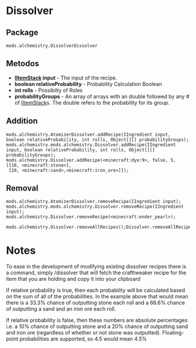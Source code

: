 # Dissolver

## Package
`mods.alchemistry.DissolverDissolver`

## Metodos
- **[IItemStack](/Vanilla/Items/IItemStack/) input** - The input of the recipe.
- **boolean relativeProbability** - Probability Calculation Boolean
- **int rolls** -  Possibilty of Roles
- **probabilityGroups** - An array of arrays with an double followed by any # of [IItemStack](/Vanilla/Items/IItemStack/)s. The double refers to the probability for its group.

## Addition
```zenscript
mods.alchemistry.AtomizerDissolver.addRecipe(IIngredient input, boolean relativeProbability, int rolls, Object[][] probabilityGroups);
mods.alchemistry.mods.alchemistry.Dissolver.addRecipe(IIngredient input, boolean relativeProbability, int rolls, Object[][] probabilityGroups);
mods.alchemistry.Dissolver.addRecipe(<minecraft:dye:9>, false, 5,
[[10, <minecraft:stone>], 
 [20, <minecraft:sand>,<minecraft:iron_ore>]]);
```

## Removal
```zenscript
mods.alchemistry.AtomizerDissolver.removeRecipe(IIngredient input);
mods.alchemistry.mods.alchemistry.Dissolver.removeRecipe(IIngredient input);
mods.alchemistry.Dissolver.removeRecipe(<minecraft:ender_pearl>);

mods.alchemistry.Dissolver.removeAllRecipes();Dissolver.removeAllRecipes();
```

# Notes
To ease in the development of modifying existing dissolver recipes there is a command, simply /dissolver that will fetch the crafttweaker recipe for the item that you are holding and copy it into your clipboard

If relative probability is true, then each probability will be calculated based on the sum of all of the probabilities. In the example above that would mean there is a 33.3% chance of outputting stone each roll and a 66.6% chance of outputting a sand and an iron ore each roll.

If relative probability is false, then these numbers are absolute percentages i.e. a 10% chance of outputting stone and a 20% chance of outputting sand and iron ore (regardless of whether or not stone was outputted). Floating-point probabilities are supported, so 4.5 would mean 4.5%

